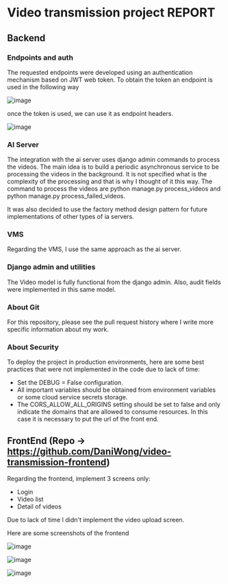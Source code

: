 # Video transmission project REPORT

## Backend

### Endpoints and auth

The requested endpoints were developed using an authentication mechanism based on JWT web token. To obtain the token an endpoint is used in the following way

![image](https://github.com/DaniWong/video-transmission/assets/5056497/9aa244c1-2008-41f4-9ec4-97f9f1924bfe)

once the token is used, we can use it as endpoint headers.

![image](https://github.com/DaniWong/video-transmission/assets/5056497/002c9fca-913e-45e6-85b2-ec6aed4ddf75)


### AI Server

The integration with the ai server uses django admin commands to process the videos. The main idea is to build a periodic asynchronous service to be processing the videos in the background. It is not specified what is the complexity of the processing and that is why I thought of it this way. The command to process the videos are python manage.py process_videos and python manage.py process_failed_videos.

It was also decided to use the factory method design pattern for future implementations of other types of ia servers.

### VMS

Regarding the VMS, I use the same approach as the ai server.

### Django admin and utilities

The Video model is fully functional from the django admin. Also, audit fields were implemented in this same model.

### About Git

For this repository, please see the pull request history where I write more specific information about my work.

### About Security

To deploy the project in production environments, here are some best practices that were not implemented in the code due to lack of time:

- Set the DEBUG = False configuration.
- All important variables should be obtained from environment variables or some cloud service secrets storage.
- The CORS_ALLOW_ALL_ORIGINS setting should be set to false and only indicate the domains that are allowed to consume resources. In this case it is necessary to put the url of the front end.

## FrontEnd (Repo -> https://github.com/DaniWong/video-transmission-frontend)

Regarding the frontend, implement 3 screens only:

- Login
- Video list
- Detail of videos

Due to lack of time I didn't implement the video upload screen.

Here are some screenshots of the frontend

![image](https://github.com/DaniWong/video-transmission/assets/5056497/f8ae1e65-927c-41a0-8696-f2cb34ef3180)

![image](https://github.com/DaniWong/video-transmission/assets/5056497/1058bf52-05fc-4e6d-b043-a8a166f661da)

![image](https://github.com/DaniWong/video-transmission/assets/5056497/8d4694e7-11f3-4df1-89de-34c918fe9f24)
